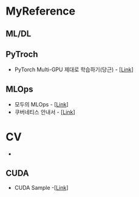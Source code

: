 # MyReference

## ML/DL

## PyTroch
- PyTorch Multi-GPU 제대로 학습하기(당근) - [[Link](https://medium.com/daangn/pytorch-multi-gpu-%ED%95%99%EC%8A%B5-%EC%A0%9C%EB%8C%80%EB%A1%9C-%ED%95%98%EA%B8%B0-27270617936b)]


## MLOps
- 모두의 MLOps - [[Link](https://mlops-for-all.github.io/docs/prologue/welcome/)]
- 쿠버네티스 안내서 - [[Link](https://subicura.com/k8s/)]

# CV
-

## CUDA
- CUDA Sample -[[Link](https://github.com/NVIDIA/cuda-samples)]
